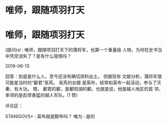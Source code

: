 # 唯师，跟随项羽打天

# 唯师，跟随项羽打天

(提问)sl : 唯师，跟随项羽打天下的蒲将军，也算一个重量级 人物，为何在史书当中凭空消失了？是有什么隐情吗？

2019-06-13

回答：到底是什么人，至今还没有确切资料出土。 但据现有 文献分析，蒲将军很可能是当时的“鄱君”吴芮。 吴芮的女婿 是英布，经常和英布一起活动，参与了灭秦，有大功。 嗯， 鄱君的鄱，是鄱阳湖的鄱。也就是说，他是越人地区的首 领，率领的是彪悍勇猛的越人军队。(1 赞)

评论区：

STANIGOVS* : 英布就是黥布吗？ 唯为 : 是的